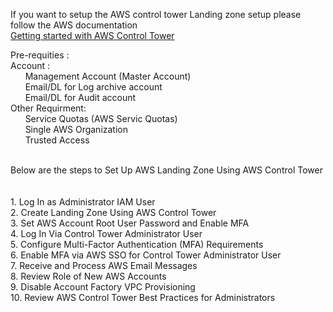 If you want to setup the AWS control tower Landing zone setup please follow the AWS documentation </br>
[Getting started with AWS Control Tower](https://docs.aws.amazon.com/controltower/latest/userguide/getting-started-with-control-tower.html)

Pre-requities : </br>
Account : </br>
&nbsp;&nbsp;&nbsp;&nbsp;&nbsp;&nbsp;Management Account (Master Account) </br>
&nbsp;&nbsp;&nbsp;&nbsp;&nbsp;&nbsp;Email/DL for Log archive account </br>
&nbsp;&nbsp;&nbsp;&nbsp;&nbsp;&nbsp;Email/DL for Audit account </br>
Other Requirment: </br>
&nbsp;&nbsp;&nbsp;&nbsp;&nbsp;&nbsp;Service Quotas (AWS Servic Quotas) </br>
&nbsp;&nbsp;&nbsp;&nbsp;&nbsp;&nbsp;Single AWS Organization </br>
&nbsp;&nbsp;&nbsp;&nbsp;&nbsp;&nbsp;Trusted Access </br>

</br>
Below are the steps to Set Up AWS Landing Zone Using AWS Control Tower
</br></br></br>
1. Log In as Administrator IAM User</br>
2. Create Landing Zone Using AWS Control Tower</br>
3. Set AWS Account Root User Password and Enable MFA</br>
4. Log In Via Control Tower Administrator User</br>
5. Configure Multi-Factor Authentication (MFA) Requirements</br>
6. Enable MFA via AWS SSO for Control Tower Administrator User</br>
7. Receive and Process AWS Email Messages</br>
8. Review Role of New AWS Accounts</br>
9. Disable Account Factory VPC Provisioning</br>
10. Review AWS Control Tower Best Practices for Administrators</br>
      


